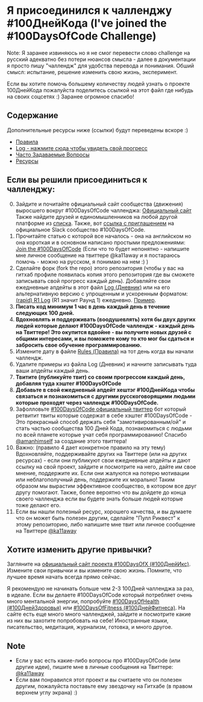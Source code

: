 # Я присоединился к чалленджу #100ДнейКода (I've joined the #100DaysOfCode Challenge)

Note: Я заранее извиняюсь но я не смог перевести слово challenge на русский адекватно без потери нюансов смысла - далее в документации я просто пишу "чаллендж" для удобства перевода и понимания. Обший смысл: испытание, решение изменить свою жизнь, эксперимент.

Если вы хотите помочь большему количеству людей узнать о проекте 100ДнейКода пожалуйста поделитесь ссылкой на этот файл где нибудь на своих соцсетях :) Заранее огромное спасибо!

## Содержание

Дополнительные ресурсы ниже (ссылки) будут переведены вскоре :)
* [Правила](rules.md)
* [Log - нажмите сюда чтобы увидеть свой прогресс](log.md)
* [Часто Задаваемые Вопросы](FAQ.md)
* [Ресурсы](resources.md)

## Если вы решили присоединиться к чалленджу:

0.  Зайдите и почитайте официальный сайт сообщества (движения) выросшего вокруг #100DaysOfCode чалленджа: [Официальный сайт](http://100daysofcode.com/) Также найдите друзей и единомышленников на любой другой платформе из [списка](http://www.100DaysOfCode.com/connect). Также, вот [ссылка с приглашением](https://join.slack.com/t/100xcode/shared_invite/enQtMjgyNTAzOTIwODM3LWJiZmIyYThhMmUyYzA3MmQyNDdjNWEwNjdiMWYyM2QwMzg3YjJlOWIzNzg2ZWVmY2M4ZGI5MDQ1NTgzM2Y3MjU) на официальное Slack сообщество #100DaysOfCode.
1.  Прочитайте статью с которой все началось - она на английском но она короткая и в основном написано простыми предложениями: [Join the #100DaysOfCode](https://medium.freecodecamp.com/join-the-100daysofcode-556ddb4579e4) (Если что то будет непонятно - напишите мне личное сообщение на твиттере @ka11away и я постараюсь помочь - можно на русском, я понимаю на нем :) )
2. Сделайте форк (fork the repo) этого репозитория (чтобы у вас на гитхаб профиле появилась копия этого репозитория где вы сможете записывать свой прогресс каждый день). Добавляйте свои ежедневные апдейты в этот файл [Log (Дневник)](log.md) или на его альтернативную версию с упрощенным и ускоренным форматом: [(rapid) R1 Log](r1-log.md) (R1 значит Раунд 1) ежедневно. [Пример](https://github.com/Kallaway/100-days-kallaway-log).
3.  **Писать код минимум 1 час в день каждый день в течение следующих 100 дней.**
4.  **Вдохновлять и поддерживать (воодушевлять) хотя бы двух других людей которые делают #100DaysOfCode чаллендж - каждый день на Твиттере! Это окупится вдвойне - вы получите новых друзей с общими интересами, и вы поможете кому то кто мог бы сдаться и забросить свое обучение программированию.**
5.  Измените дату в файле [Rules (Правила)](rules.md) на тот день когда вы начали чаллендж.
6.  Удалите примеры из файла Log (Дневник) и начните записывать туда ваши апдейты каждый день.
7.  **Твитите (публикуйте твит) со своим прогрессом каждый день, добавляя туда хэштег #100DaysOfCode**
8. **Добавьте в свой ежедневный апдейт хештэг #100ДнейКода чтобы связаться и познакомиться с другими русскоговорящими людьми которые проходят через чаллендж #100DaysOfCode.**
9. Зафолловьте [#100DaysOfCode официальный твиттер](https://twitter.com/_100DaysOfCode) бот который ретвитит твиты которые содержат в себе хэштег #100DaysOfCode - Это прекрасный способ держать себя "замотивированным/ой" и стать частью сообщества 100 Дней Кода, познакомиться с людьми по всей планете которые учат себя программированию! Спасибо [@amanhimself](https://twitter.com/amanhimself) за создание этого твиттера!
10. Важно: (правило 4 дает конкретное правило на эту тему) Вдохновляйте, поддерживайте других на Твиттере (или на других ресурсах) - если они публикуют свои ежедневные апдейты и дают ссылку на свой проект, зайдите и посмотрите на него, дайте им свое мнение, поддержите их. Если они жалуются на потерю мотивации или неблагополучный день, поддержите их морально! Таким образом мы вырастим эффективное сообщество, в котором все друг другу помогают. Также, более вероятно что вы дойдете до конца своего чалленджа если вы будете знать больше людей которые тоже делают его.
11. Если вы нашли полезный ресурс, хорошего качества, и вы думаете что он может быть полезен другим, сделайте "Пулл Риквест" к этому репозиторию, либо напишите мне твит или личное сообщение на Твиттере [@ka11away](https://www.twitter.com/ka11away)

## Хотите изменить другие привычки?

Загляните на [официальный сайт проекта #100DaysOfX (#100ДнейИкс)](http://100daysofx.com/). Измените свои привычки и вы измените свою жизнь. Помните, что лучшее время начать всегда прямо сейчас.

Я рекомендую не начинать больше чем 2-3 100Дней чалленджа за раз, в идеале. Если вы делаете #100DaysOfCode который потребляет очень много ментальной энергии, попробуйте [#100DaysOfHealth (#100ДнейЗдоровья)](http://100daysofx.com/where-x-is/health/) или [#100DaysOfFitness (#100ДнейФитнеса)](http://100daysofx.com/challenges/). На сайте есть еще много много чалленджей, зайдите и посмотрите какие из них вы захотите попробовать на себе! Иностранные языки, писательство, медитация, журнализм, готовка, и много другое.

## Note

* Если у вас есть какие-либо вопросы про #100DaysOfCode (или другие идеи), пишите мне в личные сообщения на Твиттере: [@ka11away](https://twitter.com/ka11away)
* Если вам понравился этот проект и вы считаете что он полезен другим, пожалуйста поставьте ему звездочку на Гитхабе (в правом верхнем углу экрана) :) 
